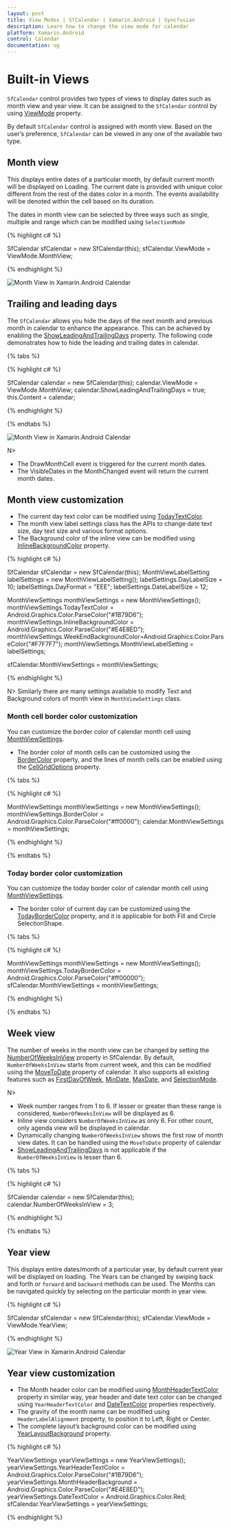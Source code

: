 ```yaml
---
layout: post
title: View Modes | SfCalendar | Xamarin.Android | Syncfusion
description: Learn how to change the view mode for calendar
platform: Xamarin.Android
control: Calendar
documentation: ug
---
```


# Built-in Views

`SfCalendar` control provides two types of views to display dates such as month view and year view. It can be assigned to the `SfCalendar` control by using [ViewMode](https://help.syncfusion.com/cr/cref_files/xamarin-android/sfcalendar/Syncfusion.SfCalendar.Android~Com.Syncfusion.Calendar.SfCalendar~ViewMode.html) property.

By default `SfCalendar` control is assigned with month view. Based on the user’s preference, `SfCalendar` can be viewed in any one of the available two type.

## Month view

This displays entire dates of a particular month, by default current month will be displayed on Loading. The current date is provided with unique color different from the rest of the dates color in a month. The events availability will be denoted within the cell based on its duration.

The dates in month view can be selected by three ways such as single, multiple and range which can be modified using `SelectionMode`

{% highlight c# %}

SfCalendar sfCalendar = new SfCalendar(this);
sfCalendar.ViewMode = ViewMode.MonthView;

{% endhighlight %}

![Month View in Xamarin.Android Calendar](images/xamarin.android-calendar-month_view.png)                                        

## Trailing and leading days

The `SfCalendar` allows you hide the days of the next month and previous month in calendar to enhance the appearance. This can be achieved by enabling the [ShowLeadingAndTrailingDays](https://help.syncfusion.com/cr/cref_files/xamarin-android/Syncfusion.SfCalendar.Android~Com.Syncfusion.Calendar.SfCalendar~ShowLeadingAndTrailingDays.html) property. The following code demonstrates how to hide the leading and trailing dates in calendar.

{% tabs %}

{% highlight c# %}

SfCalendar calendar = new SfCalendar(this);
calendar.ViewMode = ViewMode.MonthView;
calendar.ShowLeadingAndTrailingDays = true;
this.Content = calendar;

{% endhighlight %}

{% endtabs %}

![Month View in Xamarin.Android Calendar](images/Xamarin.Android-Calendar-HideLeadingTrailingDates.png)

N>
* The DrawMonthCell event is triggered for the current month dates.
* The VisibleDates in the MonthChanged event will return the current month dates.


## Month view customization

* The current day text color can be modified using [TodayTextColor](https://help.syncfusion.com/cr/cref_files/xamarin-android/sfcalendar/Syncfusion.SfCalendar.Android~Com.Syncfusion.Calendar.MonthViewSettings~TodayTextColor.html). 
* The month view label settings class has the APIs to change date text size, day text size and various format options. 
* The Background color of the inline view can be modified using [InlineBackgroundColor](https://help.syncfusion.com/cr/cref_files/xamarin-android/sfcalendar/Syncfusion.SfCalendar.Android~Com.Syncfusion.Calendar.MonthViewSettings~InlineBackgroundColor.html) property.

{% highlight c# %}

SfCalendar sfCalendar = new SfCalendar(this);
MonthViewLabelSetting labelSettings = new MonthViewLabelSetting();
labelSettings.DayLabelSize = 10;
labelSettings.DayFormat = "EEE";
labelSettings.DateLabelSize = 12;

MonthViewSettings monthViewSettings = new MonthViewSettings();
monthViewSettings.TodayTextColor = Android.Graphics.Color.ParseColor("#1B79D6");
monthViewSettings.InlineBackgroundColor = Android.Graphics.Color.ParseColor("#E4E8ED");
monthViewSettings.WeekEndBackgroundColor=Android.Graphics.Color.ParseColor("#F7F7F7");
monthViewSettings.MonthViewLabelSetting = labelSettings;

sfCalendar.MonthViewSettings = monthViewSettings;

{% endhighlight %}

N> Similarly there are many settings available to modify Text and Background colors of month view in `MonthViewSettings` class.

### Month cell border color customization

You can customize the border color of calendar month cell using [MonthViewSettings](https://help.syncfusion.com/cr/xamarin/Syncfusion.SfCalendar.XForms~Syncfusion.SfCalendar.XForms.MonthViewSettings.html).

* The border color of month cells can be customized using the [BorderColor](https://help.syncfusion.com/cr/xamarin/Syncfusion.SfCalendar.XForms~Syncfusion.SfCalendar.XForms.MonthViewSettings~BorderColor.html) property, and the lines of month cells can be enabled using the [CellGridOptions](https://help.syncfusion.com/cr/xamarin/Syncfusion.SfCalendar.XForms~Syncfusion.SfCalendar.XForms.MonthViewSettings~CellGridOptions.html) property.

{% tabs %}	

{% highlight c# %}
	
MonthViewSettings monthViewSettings = new MonthViewSettings();
monthViewSettings.BorderColor = Android.Graphics.Color.ParseColor("#ff0000");
calendar.MonthViewSettings = monthViewSettings;

{% endhighlight %}

{% endtabs %}

### Today border color customization

You can customize the today border color of calendar month cell using [MonthViewSettings](https://help.syncfusion.com/cr/xamarin/Syncfusion.SfCalendar.XForms~Syncfusion.SfCalendar.XForms.MonthViewSettings.html).

* The border color of current day can be customized using the [TodayBorderColor](https://help.syncfusion.com/cr/xamarin/Syncfusion.SfCalendar.XForms~Syncfusion.SfCalendar.XForms.MonthViewSettings~TodayBorderColor.html) property, and it is applicable for both Fill and Circle SelectionShape.

{% tabs %}

{% highlight c# %}

MonthViewSettings monthViewSettings = new MonthViewSettings();
monthViewSettings.TodayBorderColor = Android.Graphics.Color.ParseColor("#ff00000");
sfCalendar.MonthViewSettings = monthViewSettings;

{% endhighlight %}

{% endtabs %}

## Week view

The number of weeks in the month view can be changed by setting the [NumberOfWeeksInView](https://help.syncfusion.com/cr/xamarin/Syncfusion.SfCalendar.XForms~Syncfusion.SfCalendar.XForms.SfCalendar~NumberOfWeeksInView.html) property in SfCalendar. By default, `NumberOfWeeksInView` starts from current week, and this can be modified using the [MoveToDate](https://help.syncfusion.com/cr/xamarin/Syncfusion.SfCalendar.XForms~Syncfusion.SfCalendar.XForms.SfCalendar~MoveToDate.html) property of calendar. It also supports all existing features such as [FirstDayOfWeek](https://help.syncfusion.com/cr/xamarin/Syncfusion.SfCalendar.XForms~Syncfusion.SfCalendar.XForms.SfCalendar~FirstDayOfWeek.html), [MinDate](https://help.syncfusion.com/cr/xamarin/Syncfusion.SfCalendar.XForms~Syncfusion.SfCalendar.XForms.SfCalendar~MinDate.html), [MaxDate](https://help.syncfusion.com/cr/xamarin/Syncfusion.SfCalendar.XForms~Syncfusion.SfCalendar.XForms.SfCalendar~MaxDate.html), and [SelectionMode](https://help.syncfusion.com/cr/xamarin/Syncfusion.SfCalendar.XForms~Syncfusion.SfCalendar.XForms.SfCalendar~SelectionMode.html).

N>
* Week number ranges from 1 to 6. If lesser or greater than these range is considered, `NumberOfWeeksInView` will be displayed as 6.
* Inline view considers  `NumberOfWeeksInView` as only 6. For other count, only agenda view will be displayed in calendar.
* Dynamically changing `NumberOfWeeksInView` shows the first row of month view dates. It can be handled using the `MoveToDate` property of calendar
* [ShowLeadingAndTrailingDays](https://help.syncfusion.com/cr/xamarin/Syncfusion.SfCalendar.XForms~Syncfusion.SfCalendar.XForms.SfCalendar~ShowLeadingAndTrailingDays.html) is not applicable if the `NumberOfWeeksInView` is lesser than 6.

{% tabs %}

{% highlight c# %}

SfCalendar calendar = new SfCalendar(this);
calendar.NumberOfWeeksInView = 3;

{% endhighlight %}

{% endtabs %}




## Year view

This displays entire dates/month of a particular year, by default current year will be displayed on loading. The Years can be changed by swiping back and forth or `forward` and `backward` methods can be used. The Months can be navigated quickly by selecting on the particular month in year view.

{% highlight c# %}

SfCalendar sfCalendar = new SfCalendar(this);
sfCalendar.ViewMode = ViewMode.YearView;

{% endhighlight %}

![Year View in Xamarin.Android Calendar](images/xamarin.android-calendar-year_view.png)                                        


## Year view customization

*	The Month header color can be modified using [MonthHeaderTextColor](https://help.syncfusion.com/cr/cref_files/xamarin-android/sfcalendar/Syncfusion.SfCalendar.Android~Com.Syncfusion.Calendar.YearViewSettings~MonthHeaderTextColor.html) property in similar way, year header and date text color can be changed using `YearHeaderTextColor` and [DateTextColor](https://help.syncfusion.com/cr/cref_files/xamarin-android/sfcalendar/Syncfusion.SfCalendar.Android~Com.Syncfusion.Calendar.YearViewSettings~DateTextColor.html) properties respectively. 
*	The gravity of the month name can be modified using `HeaderLabelAlignment` property, to position it to Left, Right or Center. 
*	The complete layout’s background color can be modified using [YearLayoutBackground](https://help.syncfusion.com/cr/cref_files/xamarin-android/sfcalendar/Syncfusion.SfCalendar.Android~Com.Syncfusion.Calendar.YearViewSettings~YearLayoutBackground.html) property.

{% highlight c# %}

YearViewSettings yearViewSettings = new YearViewSettings();
yearViewSettings.YearHeaderTextColor = Android.Graphics.Color.ParseColor("#1B79D6");
yearViewSettings.MonthHeaderBackground = Android.Graphics.Color.ParseColor("#E4E8ED");
yearViewSettings.DateTextColor = Android.Graphics.Color.Red;
sfCalendar.YearViewSettings = yearViewSettings;

{% endhighlight %}